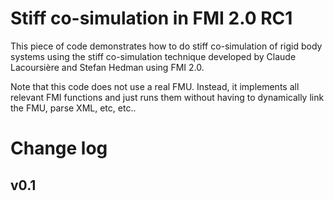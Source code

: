 Stiff co-simulation in FMI 2.0 RC1
==================================

This piece of code demonstrates how to do stiff co-simulation of rigid body
systems using the stiff co-simulation technique developed by Claude Lacoursière
and Stefan Hedman using FMI 2.0.

Note that this code does not use a real FMU. Instead, it implements all relevant
FMI functions and just runs them without having to dynamically link the FMU,
parse XML, etc, etc..

# Change log

## v0.1

